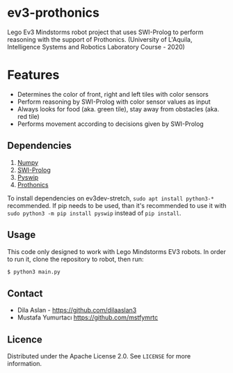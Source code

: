 # ev3-prothonics
Lego Ev3 Mindstorms robot project that uses SWI-Prolog to perform reasoning with the support of Prothonics.
(University of L'Aquila, Intelligence Systems and Robotics Laboratory Course - 2020)

# Features

  - Determines the color of front, right and left tiles with color sensors
  - Perform reasoning by SWI-Prolog with color sensor values as input
  - Always looks for food (aka. green tile), stay away from obstacles (aka. red tile)
  - Performs movement according to decisions given by SWI-Prolog

## Dependencies

1. [Numpy](https://numpy.org/)
2. [SWI-Prolog](https://www.swi-prolog.org/)
3. [Pyswip](https://github.com/yuce/pyswip)
4. [Prothonics](https://github.com/agnsal/prothonics)


To install dependencies on ev3dev-stretch, `sudo apt install python3-*` recommended. 
If pip needs to be used, than it's recommended to use it with `sudo python3 -m pip install pyswip` instead of `pip install`.


## Usage

This code only designed to work with Lego Mindstorms EV3 robots. In order to run it, clone the repository to robot, then run:

```sh
$ python3 main.py
```
## Contact

  - Dila Aslan - https://github.com/dilaaslan3
  - Mustafa Yumurtacı https://github.com/mstfymrtc


## Licence

Distributed under the Apache License 2.0. See ``LICENSE`` for more information.


